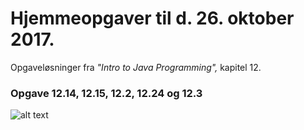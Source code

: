 # Hjemmeopgaver til d. 26. oktober 2017.
Opgaveløsninger fra _"Intro to Java Programming",_ kapitel 12.
### Opgave 12.14, 12.15, 12.2, 12.24 og 12.3

![alt text](https://i.imgur.com/yX8TLnR.jpg "Intro to Java Programming")
